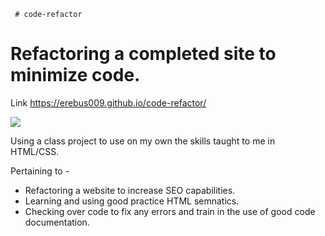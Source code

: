      # code-refactor
<h1> Refactoring a completed site to minimize code. </h1>


Link https://erebus009.github.io/code-refactor/

![](https://i.ibb.co/B4kBKBC/website.png)

Using a class project to use on my own the skills taught to me in HTML/CSS.

Pertaining to -


<ul>
<li> Refactoring a website to increase SEO capabilities.</li>

<li> Learning and using good practice HTML semnatics.</li> 
 
<li> Checking over code to fix any errors and train in the use of good code documentation.</li>
</ul>
